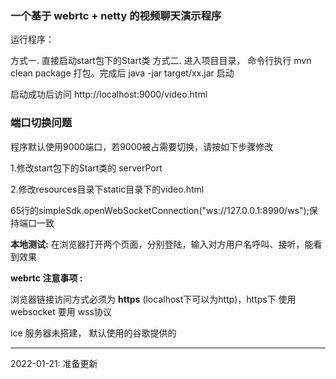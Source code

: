 ### 一个基于 webrtc + netty 的视频聊天演示程序

运行程序：

方式一. 直接启动start包下的Start类
方式二.  进入项目目录， 命令行执行 mvn clean package 打包。完成后  java -jar target/xx.jar  启动

 启动成功后访问 http://localhost:9000/video.html

### 端口切换问题
程序默认使用9000端口，若9000被占需要切换，请按如下步骤修改

1.修改start包下的Start类的 serverPort

2.修改resources目录下static目录下的video.html 

65行的simpleSdk.openWebSocketConnection("ws://127.0.0.1:8990/ws");保持端口一致

**本地测试:**  在浏览器打开两个页面，分别登陆，输入对方用户名呼叫、接听，能看到效果

**webrtc 注意事项 :**  

浏览器链接访问方式必须为 **https** (localhost下可以为http)，https下 使用 websocket  要用 wss协议

ice 服务器未搭建，  默认使用的谷歌提供的

---
2022-01-21: 准备更新